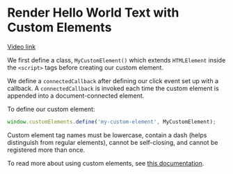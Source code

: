# Render Hello World Text with Custom Elements

[Video link](https://egghead.io/lessons/javascript-render-hello-world-text-with-custom-elements)

<TimeStamp start="0:09" end="0:17">

We first define a class, `MyCustomElement()` which extends `HTMLElement` inside the `<script>` tags before creating our custom element.

</TimeStamp>

<TimeStamp start="0:29" end="0:37">

We define a `connectedCallback` after defining our click event set up with a callback. A `connectedCallback` is invoked each time the custom element is appended into a document-connected element.

</TimeStamp>

<TimeStamp start="0:45" end="0:54">

To define our custom element:

```jsx
window.customElements.define('my-custom-element', MyCustomElement);
```

Custom element tag names must be lowercase, contain a dash (helps distinguish from regular elements), cannot be self-closing, and cannot be registered more than once.

</TimeStamp>

<TimeStamp start="0:56" end="1:06">

To read more about using custom elements, see [this documentation](https://developer.mozilla.org/en-US/docs/Web/Web_Components/Using_custom_elements).

</TimeStamp>
